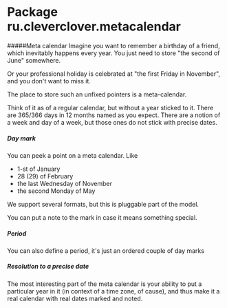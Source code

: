 # Package ru.cleverclover.metacalendar

#####Meta calendar
Imagine you want to remember a birthday of a friend, 
which inevitably happens every year. 
You just need to store "the second of June" somewhere. 

Or your professional holiday is celebrated at "the first Friday in November",
and you don't want to miss it.  

The place to store such an unfixed pointers is a meta-calendar.

Think of it as of a regular calendar, but without a year sticked to it. 
There are 365/366 days in 12 months named as you expect.
There are a notion of a week and day of a week, 
but those ones do not stick with precise dates.


##### Day mark
You can peek a point on a meta calendar. Like
 - 1-st of January
 - 28 (29) of February
 - the last Wednesday of November
 - the second Monday of May
 
We support several formats, but this is pluggable part of the model.

You can put a note to the mark in case it means something special.

##### Period
You can also define a period, it's just an ordered couple of day marks  
 
##### Resolution to a precise date 
The most interesting part of the meta calendar is 
your ability to put a particular year in it (in context of a time zone, of cause), 
and thus make it a real calendar with real dates marked and noted.  

